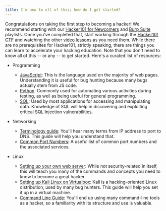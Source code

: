 ```yaml
---
title: I'm new to all of this; how do I get started?
---
```


Congratulations on taking the first step to becoming a hacker! We recommend starting with our [Hacker101 for Newcomers](/playlists/newcomers) and [Burp Suite](/playlists/burp_suite) playlists. Once you've completed that, start working through the <a href="https://ctf.hacker101.com/" target="_blank">Hacker101 CTF</a> and watching the other [video lessons](/videos) as you need them. While there are no prerequisites for Hacker101, strictly speaking, there are things you can learn to accelerate your hacking education. Note that you don't need to know all of this -- or any -- to get started. Here's a curated list of resources:

* Programming
    * [JavaScript](https://javascript.info/): This is the language used on the majority of web pages. Understanding it is useful for bug hunting because many bugs actually stem from JS code.
    * [Python](https://docs.python.org/3/tutorial/): Commonly used for automating various activities during testing, as well as being useful for general programming.
    * [SQL](https://sqlbolt.com/): Used by most applications for accessing and manipulating data. Knowledge of SQL will help in discovering and exploiting critical SQL Injection vulnerabilities.

* Networking
    * [Terminology guide](https://www.digitalocean.com/community/tutorials/an-introduction-to-networking-terminology-interfaces-and-protocols): You'll hear many terms from IP address to port to DNS. This guide will help you understand that.
    * [Common Port Numbers](https://www.utilizewindows.com/list-of-common-network-port-numbers/): A useful list of common port numbers and the associated services.

* Linux
    * [Setting up your own web server](https://www.linux.com/training-tutorials/easy-lamp-server-installation): While not security-related in itself, this will teach you many of the commands and concepts you need to know to become a great hacker.
    * [Setting up Kali Linux on Virtualbox](https://linuxconfig.org/how-to-install-kali-linux-on-virtualbox): Kali is a hacking-oriented Linux distribution, used by many bug hunters. This guide will help you set it up in a virtual machine.
    * [Command Line Guide](https://lifehacker.com/a-command-line-primer-for-beginners-5633909?IR=T): You'll end up using many command-line tools as a hacker, so a familiarity with its structure and use is valuable.
